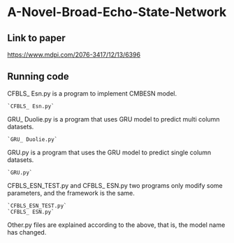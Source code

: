 # A-Novel-Broad-Echo-State-Network
## Link to paper 
https://www.mdpi.com/2076-3417/12/13/6396
## Running code
CFBLS_ Esn.py is a program to implement CMBESN model.  
```
`CFBLS_ Esn.py`   
```
GRU_ Duolie.py is a program that uses GRU model to predict multi column datasets.  
```
`GRU_ Duolie.py`  
```
GRU.py is a program that uses the GRU model to predict single column datasets.  
```
`GRU.py`  
```
CFBLS_ESN_TEST.py and CFBLS_ ESN.py two programs only modify some parameters, and the framework is the same.  
```
`CFBLS_ESN_TEST.py`  
`CFBLS_ ESN.py`  
```
Other.py files are explained according to the above, that is, the model name has changed.  
